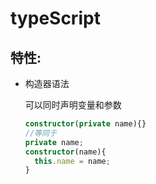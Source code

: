 # typeScript

## 特性:

- 构造器语法

  可以同时声明变量和参数
  ```ts
  constructor(private name){}
  //等同于
  private name;
  constructor(name){
    this.name = name;
  }
  ```